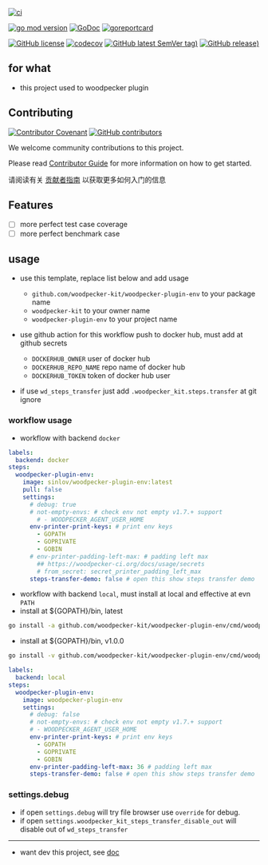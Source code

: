 [![ci](https://github.com/woodpecker-kit/woodpecker-plugin-env/workflows/ci/badge.svg)](https://github.com/woodpecker-kit/woodpecker-plugin-env/actions/workflows/ci.yml)

[![go mod version](https://img.shields.io/github/go-mod/go-version/woodpecker-kit/woodpecker-plugin-env?label=go.mod)](https://github.com/woodpecker-kit/woodpecker-plugin-env)
[![GoDoc](https://godoc.org/github.com/woodpecker-kit/woodpecker-plugin-env?status.png)](https://godoc.org/github.com/woodpecker-kit/woodpecker-plugin-env)
[![goreportcard](https://goreportcard.com/badge/github.com/woodpecker-kit/woodpecker-plugin-env)](https://goreportcard.com/report/github.com/woodpecker-kit/woodpecker-plugin-env)

[![GitHub license](https://img.shields.io/github/license/woodpecker-kit/woodpecker-plugin-env)](https://github.com/woodpecker-kit/woodpecker-plugin-env)
[![codecov](https://codecov.io/gh/woodpecker-kit/woodpecker-plugin-env/branch/main/graph/badge.svg)](https://codecov.io/gh/woodpecker-kit/woodpecker-plugin-env)
[![GitHub latest SemVer tag)](https://img.shields.io/github/v/tag/woodpecker-kit/woodpecker-plugin-env)](https://github.com/woodpecker-kit/woodpecker-plugin-env/tags)
[![GitHub release)](https://img.shields.io/github/v/release/woodpecker-kit/woodpecker-plugin-env)](https://github.com/woodpecker-kit/woodpecker-plugin-env/releases)

## for what

- this project used to woodpecker plugin

## Contributing

[![Contributor Covenant](https://img.shields.io/badge/contributor%20covenant-v1.4-ff69b4.svg)](.github/CONTRIBUTING_DOC/CODE_OF_CONDUCT.md)
[![GitHub contributors](https://img.shields.io/github/contributors/woodpecker-kit/woodpecker-plugin-env)](https://github.com/woodpecker-kit/woodpecker-plugin-env/graphs/contributors)

We welcome community contributions to this project.

Please read [Contributor Guide](.github/CONTRIBUTING_DOC/CONTRIBUTING.md) for more information on how to get started.

请阅读有关 [贡献者指南](.github/CONTRIBUTING_DOC/zh-CN/CONTRIBUTING.md) 以获取更多如何入门的信息

## Features

- [ ] more perfect test case coverage
- [ ] more perfect benchmark case

## usage

- use this template, replace list below and add usage
    - `github.com/woodpecker-kit/woodpecker-plugin-env` to your package name
    - `woodpecker-kit` to your owner name
    - `woodpecker-plugin-env` to your project name

- use github action for this workflow push to docker hub, must add at github secrets 
    - `DOCKERHUB_OWNER` user of docker hub
    - `DOCKERHUB_REPO_NAME` repo name of docker hub
    - `DOCKERHUB_TOKEN` token of docker hub user

- if use `wd_steps_transfer` just add `.woodpecker_kit.steps.transfer` at git ignore

### workflow usage

- workflow with backend `docker`

```yml
labels:
  backend: docker
steps:
  woodpecker-plugin-env:
    image: sinlov/woodpecker-plugin-env:latest
    pull: false
    settings:
      # debug: true
      # not-empty-envs: # check env not empty v1.7.+ support
        # - WOODPECKER_AGENT_USER_HOME
      env-printer-print-keys: # print env keys
        - GOPATH
        - GOPRIVATE
        - GOBIN
      # env-printer-padding-left-max: # padding left max
        ## https://woodpecker-ci.org/docs/usage/secrets
        # from_secret: secret_printer_padding_left_max
      steps-transfer-demo: false # open this show steps transfer demo
```

- workflow with backend `local`, must install at local and effective at evn `PATH`
- install at ${GOPATH}/bin, latest

```bash
go install -a github.com/woodpecker-kit/woodpecker-plugin-env/cmd/woodpecker-plugin-env@latest
```

- install at ${GOPATH}/bin, v1.0.0

```bash
go install -v github.com/woodpecker-kit/woodpecker-plugin-env/cmd/woodpecker-plugin-env@v1.0.0
```

```yml
labels:
  backend: local
steps:
  woodpecker-plugin-env:
    image: woodpecker-plugin-env
    settings:
      # debug: false
      # not-empty-envs: # check env not empty v1.7.+ support
      # - WOODPECKER_AGENT_USER_HOME
      env-printer-print-keys: # print env keys
        - GOPATH
        - GOPRIVATE
        - GOBIN
      env-printer-padding-left-max: 36 # padding left max
      steps-transfer-demo: false # open this show steps transfer demo
```

### settings.debug

- if open `settings.debug` will try file browser use `override` for debug.
- if open `settings.woodpecker_kit_steps_transfer_disable_out` will disable out of `wd_steps_transfer`

---

- want dev this project, see [doc](doc/README.md)